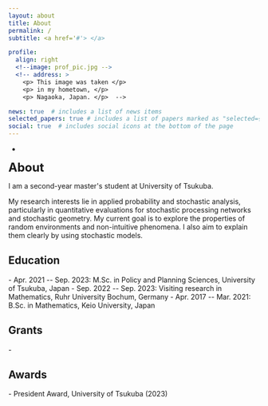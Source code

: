 ```yaml
---
layout: about
title: About
permalink: /
subtitle: <a href='#'> </a> 

profile:
  align: right
  <!--image: prof_pic.jpg -->
  <!-- address: >
    <p> This image was taken </p>
    <p> in my hometown, </p>
    <p> Nagaoka, Japan. </p>  -->

news: true  # includes a list of news items
selected_papers: true # includes a list of papers marked as "selected={true}"
social: true  # includes social icons at the bottom of the page
---
```


-  


<p><font size="5"><b>About</b></font></p>

<!--color="#8a2be2"-->
I am a second-year master's student at University of Tsukuba.
<!-- where I am fortunate to be advised by Prof. Tuan Phung-Duc. -->
My research interests lie in applied probability and stochastic analysis, particularly in quantitative evaluations for stochastic processing networks and stochastic geometry. My current goal is to explore the properties of random environments and non-intuitive phenomena. I also aim to explain them clearly by using stochastic models.

<!--
<h2><b>Research interests</b></h2>
- Applied Probability
- Stochastic analysis
- Stochastic geometry
-->

<h2><b>Education</b></h2>
- Apr. 2021 -- Sep. 2023: M.Sc. in Policy and Planning Sciences, University of Tsukuba, Japan 
- Sep. 2022 -- Sep. 2023: Visiting research in Mathematics, Ruhr University Bochum, Germany 
- Apr. 2017 -- Mar. 2021: B.Sc. in Mathematics, Keio University, Japan


<h2><b>Grants</b></h2>
- 

<h2><b>Awards</b></h2>
- President Award, University of Tsukuba (2023)



<!-- Put your address / P.O. box / other info right below your picture. You can also disable any these elements by editing `profile` property of the YAML header of your `_pages/about.md`. Edit `_bibliography/papers.bib` and Jekyll will render your [publications page](/al-folio/publications/) automatically.

Link to your social media connections, too. This theme is set up to use [Font Awesome icons](http://fortawesome.github.io/Font-Awesome/) and [Academicons](https://jpswalsh.github.io/academicons/), like the ones below. Add your Facebook, Twitter, LinkedIn, Google Scholar, or just disable all of them. -->
